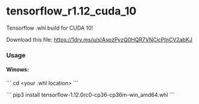 # tensorflow_r1.12_cuda_10
Tensorflow .whl build for CUDA 10!

Download this file: 
https://1drv.ms/u/s!AspzPyzQ0HQR7VNCicPlnCV2abKJ

### Usage
#### Winows:

´´´
cd <your .whl location>
´´´

´´´
pip3 install tensorflow-1.12.0rc0-cp36-cp36m-win_amd64.whl
´´´
